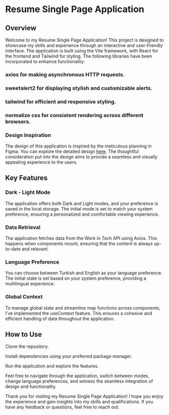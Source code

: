 # Resume Single Page Application

## Overview

Welcome to my Resume Single Page Application! This project is designed to showcase my skills and experience through an interactive and user-friendly interface. The application is built using the Vite framework, with React for the frontend and Tailwind for styling. The following libraries have been incorporated to enhance functionality:

### axios for making asynchronous HTTP requests.
### sweetalert2 for displaying stylish and customizable alerts.
### tailwind for efficient and responsive styling.
### normalize css for consistent rendering across different browsers.
### Design Inspiration

The design of this application is inspired by the meticulous planning in Figma. You can explore the detailed design [here](https://www.figma.com/file/YuAwEInBB8GqOO7wNosr5j/s12-design-darkmode?type=design&node-id=0-1&mode=design). The thoughtful consideration put into the design aims to provide a seamless and visually appealing experience to the users.

## Key Features

### Dark - Light Mode
The application offers both Dark and Light modes, and your preference is saved in the local storage. The initial mode is set to match your system preference, ensuring a personalized and comfortable viewing experience.

### Data Retrieval
The application fetches data from the Work in Tech API using Axios. This happens when components mount, ensuring that the content is always up-to-date and relevant.

### Language Preference
You can choose between Turkish and English as your language preference. The initial state is set based on your system preference, providing a multilingual experience.

### Global Context
To manage global state and streamline map functions across components, I've implemented the useContext feature. This ensures a cohesive and efficient handling of data throughout the application.

## How to Use

Clone the repository.

Install dependencies using your preferred package manager.

Run the application and explore the features.

Feel free to navigate through the application, switch between modes, change language preferences, and witness the seamless integration of design and functionality.


Thank you for visiting my Resume Single Page Application! I hope you enjoy the experience and gain insights into my skills and qualifications. If you have any feedback or questions, feel free to reach out.
